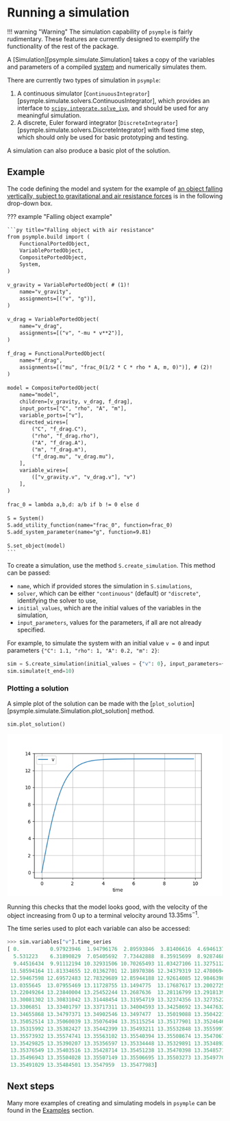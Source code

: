 # Running a simulation

!!! warning "Warning"
    The simulation capability of `psymple` is fairly rudimentary. These features are currently
    designed to exemplify the functionality of the rest of the package.

A [Simulation][psymple.simulate.Simulation] takes a copy of the variables and parameters of a compiled [system](system.md) and numerically simulates them. 

There are currently two types of simulation in `psymple`:

1. A continuous simulator [`ContinuousIntegrator`][psymple.simulate.solvers.ContinuousIntegrator], which provides an interface to [`scipy.integrate.solve_ivp`](https://docs.scipy.org/doc/scipy/reference/generated/scipy.integrate.solve_ivp.html), and should be used for any meaningful simulation.
2. A discrete, Euler forward integrator [`DiscreteIntegrator`][psymple.simulate.solvers.DiscreteIntegrator] with fixed time step, which should only be used for basic prototyping and testing.

A simulation can also produce a basic plot of the solution.

## Example

The code defining the model and system for the example of [an object falling vertically, subject to gravitational and air resistance forces](./system.md#example) is in the following drop-down box.

??? example "Falling object example"

    ```py title="Falling object with air resistance"
    from psymple.build import (
        FunctionalPortedObject, 
        VariablePortedObject,
        CompositePortedObject,
        System,
    )

    v_gravity = VariablePortedObject( # (1)!
        name="v_gravity",
        assignments=[("v", "g")], 
    )

    v_drag = VariablePortedObject(
        name="v_drag",
        assignments=[("v", "-mu * v**2")],
    )

    f_drag = FunctionalPortedObject(
        name="f_drag",
        assignments=[("mu", "frac_0(1/2 * C * rho * A, m, 0)")], # (2)!
    )

    model = CompositePortedObject(
        name="model",
        children=[v_gravity, v_drag, f_drag],
        input_ports=["C", "rho", "A", "m"],
        variable_ports=["v"],
        directed_wires=[
            ("C", "f_drag.C"),
            ("rho", "f_drag.rho"),
            ("A", "f_drag.A"),
            ("m", "f_drag.m"),
            ("f_drag.mu", "v_drag.mu"), 
        ],
        variable_wires=[
            (["v_gravity.v", "v_drag.v"], "v")
        ],
    )    

    frac_0 = lambda a,b,d: a/b if b != 0 else d

    S = System()
    S.add_utility_function(name="frac_0", function=frac_0)
    S.add_system_parameter(name="g", function=9.81)

    S.set_object(model)
    ```

To create a simulation, use the method `S.create_simulation`. This method can be passed:

- `name`, which if provided stores the simulation in `S.simulations`,
- `solver`, which can be either `"continuous"` (default) or `"discrete"`, identifying the solver to use,
- `initial_values`, which are the initial values of the variables in the simulation,
- `input_parameters`, values for the parameters, if all are not already specified.

For example, to simulate the system with an initial value `v = 0` and input parameters `{"C": 1.1, "rho": 1, "A": 0.2, "m": 2}`:

```py title="Running a simulation"
sim = S.create_simulation(initial_values = {"v": 0}, input_parameters={"C": 1.1, "rho": 1, "A": 0.2, "m": 2})
sim.simulate(t_end=10)
```

### Plotting a solution

A simple plot of the solution can be made with the [`plot_solution`][psymple.simulate.Simulation.plot_solution] method.

```py
sim.plot_solution()
```

![Vertical projectile motion](../examples/figures/projectile_vertical_rho_1.png)

Running this checks that the model looks good, with the velocity of the object increasing from $0$ up to a terminal velocity around $13.35 \mathrm{ms}^{-1}$.

The time series used to plot each variable can also be accessed:

```py 
>>> sim.variables["v"].time_series
[ 0.          0.97923946  1.94796176  2.89593846  3.81406616  4.69461378
  5.531223    6.31890829  7.05405692  7.73442888  8.35915699  8.92874681
  9.44516434  9.91112194 10.32931506 10.70265493 11.03427106 11.32751127
 11.58594164 11.81334655 12.01362701 12.18970386 12.34379319 12.47806946
 12.59467598 12.69572483 12.78329689 12.85944188 12.92614085 12.98463984
 13.0355645  13.07955469 13.11728755 13.1494775  13.17687617 13.2002725
 13.22049264 13.23840004 13.25452244 13.2687636  13.28116799 13.2918139
 13.30081302 13.30831042 13.31448454 13.31954719 13.32374356 13.32735222
 13.3306851  13.33401797 13.33717311 13.34004593 13.34258692 13.34476324
 13.34655868 13.34797371 13.34902546 13.3497477  13.35019088 13.35042211
 13.35052514 13.35060039 13.35076494 13.35115254 13.35177901 13.35246466
 13.35315992 13.35382427 13.35442399 13.35493211 13.35532848 13.35559975
 13.35573932 13.35574741 13.35563102 13.35540394 13.35508674 13.35470679
 13.35429825 13.35390207 13.35356597 13.35334448 13.35329891 13.35348937
 13.35376549 13.35403516 13.35428714 13.35451238 13.35470398 13.35485719
 13.35496943 13.35504028 13.35507149 13.35506695 13.35503273 13.35497705
 13.35491029 13.35484501 13.3547959  13.35477983]
```

## Next steps

Many more examples of creating and simulating models in `psymple` can be found in the [Examples](../examples/index.md) section.
